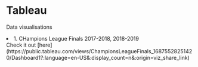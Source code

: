 # Tableau
Data visualisations
<li>1. CHampions League Finals 2017-2018, 2018-2019</li>
Check it out [here](https://public.tableau.com/views/ChampionsLeagueFinals_16875528251420/Dashboard1?:language=en-US&:display_count=n&:origin=viz_share_link)
